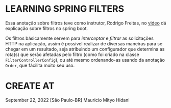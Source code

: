 # LEARNING SPRING FILTERS
Essa anotação sobre filtros teve como instrutor, Rodrigo Freitas, no [video](https://www.youtube.com/watch?v=0Vd_XOY_VxY) dá explicação sobre filtros no spring boot. 

Os filtros básicamente servem para _interceptar_ e _filtrar_ as solicitações HTTP na aplicação, assim é possivel realizar de diversas maneiras para se chegar em um resultado, seja atribuindo um configurador que determina as rota(s) que serão afetadas pelo filtro (como foi criado na classe `FilterControllerConfig`), ou até mesmo ordenando-as usando da anotação `Order`, que fácilita muito seu uso.

# CREATE AT
September 22, 2022 [São Paulo-BR]
Mauricio Mityo Hidani